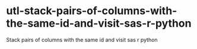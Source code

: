 # utl-stack-pairs-of-columns-with-the-same-id-and-visit-sas-r-python
Stack pairs of columns with the same id and visit sas r python 
